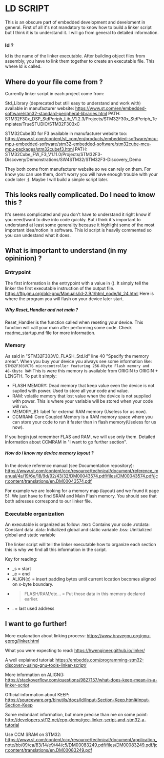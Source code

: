 # LD SCRIPT
This is an obscure part of embedded development and develoment in general.
First of all it's not mandatory to know how to build a linker script
but I think it is to understand it. I will go from general to detailed 
information.

### ld ?
ld is the name of the linker executable.
After building object files from assembly, you have to link them together to
create an executable file. This where ld is called.

## Where do your file come from ?
Currently linker script in each project come from:

Std_Library (deprecated but still easy to understand and work with) available
in manufacturer website:
https://www.st.com/en/embedded-software/stm32-standard-peripheral-libraries.html
PATH: STM32F30x_DSP_StdPeriph_Lib_V1.2.3/Projects/STM32F30x_StdPeriph_Templates/TrueSTUDIO/STM32F303xC

STM32Cube3D for F3 available in manufacturer website too:
https://www.st.com/content/st_com/en/products/embedded-software/mcu-mpu-embedded-software/stm32-embedded-software/stm32cube-mcu-mpu-packages/stm32cubef3.html
PATH: STM32Cube_FW_F3_V1.11.0/Projects/STM32F3-Discovery/Demonstrations/SW4STM32/STM32F3-Discovery_Demo

They both come from manufacturer website so we can rely on them.
For know you can use them, don't worry you will have enough trouble with your
code later ;).
Maybe I will build a simple script later.

## This looks really complicated. Do I need to know this ?
It's seems complicated and you don't have to understand it right know if you
need/want to dive into code quickly. But i think it's important to understand
at least some generality because it highlight some of the most important
idea/notion in software. This ld script is heavily commented so you can undestand
what it does.

## What is important to understand (in my opininion) ?
### Entrypoint
The first information is the entrypoint with a value in ().
It simply tell the linker the first executable instruction of the output file.
https://ftp.gnu.org/old-gnu/Manuals/ld-2.9.1/html_node/ld_24.html
Here is where the program you will flash on your device later start.

##### Why Reset_Handler and not main ?
Reset_Handler is the function called when reseting your device.
This function will call your main after performing some code.
Check readme_startup.md file for more information.

### Memory
As said in "STM32F303VC_FLASH_Std.ld" line 40 "Specify the memory areas".
When you buy your device you always see some information like:
`STM32F303VCT6 microcontroller featuring 256‑Kbyte Flash memory and 48‑Kbyte RAM`
This is were this memory is available from ORIGIN to ORIGIN + LENGTH.
To put it simply:
- FLASH MEMORY: Dead memory that keep value even the device is not suplied with 
power. Used to store all your code and value.
- RAM: volatile memory that lost value when the device is not supplied with power.
This is where your variable will be stored when your code will run.
- MEMORY_B1: label for external RAM memory (Useless for us now).
- CCMRAM: Core Coupled Memory is a RAM memory space where you can store your code
to run it faster than in flash memory(Useless for us now).

If you begin just remember FLAS and RAM, we will use only them.
Detailed information about CCMRAM in "I want to go further section".


##### How do i know my device memory layout ?
In the device reference manual (see Documentation repository):
https://www.st.com/content/ccc/resource/technical/document/reference_manual/4a/19/6e/18/9d/92/43/32/DM00043574.pdf/files/DM00043574.pdf/jcr:content/translations/en.DM00043574.pdf

For example we are looking for a memory map (layout) and we found it page 51.
We just have to find SRAM and Main Flash memory. You should see that both
adresses correspond to our linker file.

### Executable organization
An executable is organized as follow:
.text:
	Contains your code
.rotdata:
	Constant data
.data:
	Initialized global and static variable
.bss:
	Uinitialized global and static variable

The linker script will tell the linker executable how to organize each section
this is why we find all this information in the script.

Key for reading:
- _s = start
- _e = end
- ALIGN(x) = insert padding bytes until current location becomes aligned on 
			 x-byte boundary.
- >FLASH/RAM/etc... = Put those data in this memory declared earlier.
- . = last used address

## I want to go further!
More explanation about linking process:
https://www.bravegnu.org/gnu-eprog/linker.html

What you were expecting to read:
https://hwengineer.github.io/linker/

A well explained tutorial:
https://embedds.com/programming-stm32-discovery-using-gnu-tools-linker-script/

More information on ALIGN():
https://stackoverflow.com/questions/9827157/what-does-keep-mean-in-a-linker-script

Official information about KEEP:
https://sourceware.org/binutils/docs/ld/Input-Section-Keep.html#Input-Section-Keep

Some redondant information, but more precise than me on some point:
http://developers.stf12.net/cpp-demo/gcc-linker-script-and-stm32-a-tutorial

Use CCM SRAM on STM32:
https://www.st.com/content/ccc/resource/technical/document/application_note/bb/09/ca/83/14/e9/44/c5/DM00083249.pdf/files/DM00083249.pdf/jcr:content/translations/en.DM00083249.pdf

